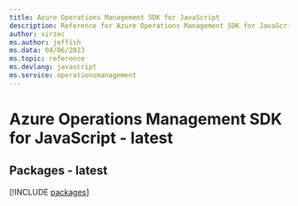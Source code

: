 ```yaml
---
title: Azure Operations Management SDK for JavaScript
description: Reference for Azure Operations Management SDK for JavaScript
author: xirzec
ms.author: jeffish
ms.data: 04/06/2023
ms.topic: reference
ms.devlang: javascript
ms.service: operationsmanagement
---
```

# Azure Operations Management SDK for JavaScript - latest
## Packages - latest
[!INCLUDE [packages](operations-management-index.md)]